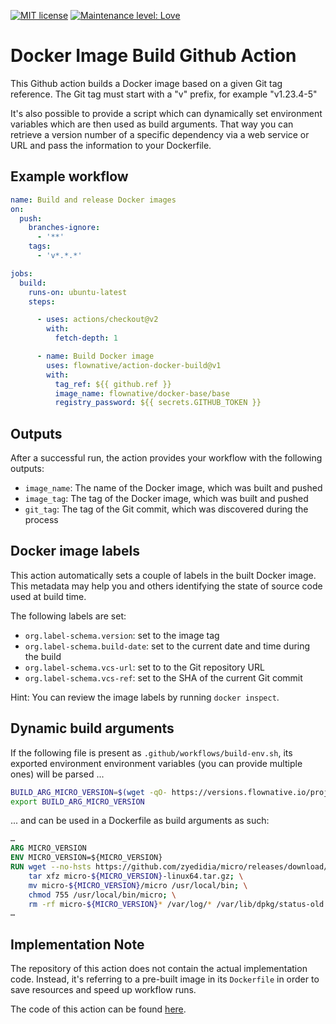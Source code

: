 [![MIT license](http://img.shields.io/badge/license-MIT-brightgreen.svg)](http://opensource.org/licenses/MIT)
[![Maintenance level: Love](https://img.shields.io/badge/maintenance-%E2%99%A1%E2%99%A1%E2%99%A1-ff69b4.svg)](https://www.flownative.com/en/products/open-source.html)

# Docker Image Build Github Action

This Github action builds a Docker image based on a given Git tag reference. The Git tag must start with a "v" prefix,
for example "v1.23.4-5"

It's also possible to provide a script which can dynamically set environment variables which are then used as build
arguments. That way you can retrieve a version number of a specific dependency via a web service or URL and pass
the information to your Dockerfile. 

## Example workflow

````yaml
name: Build and release Docker images
on:
  push:
    branches-ignore:
      - '**'
    tags:
      - 'v*.*.*'

jobs:
  build:
    runs-on: ubuntu-latest
    steps:

      - uses: actions/checkout@v2
        with:
          fetch-depth: 1

      - name: Build Docker image
        uses: flownative/action-docker-build@v1
        with:
          tag_ref: ${{ github.ref }}
          image_name: flownative/docker-base/base
          registry_password: ${{ secrets.GITHUB_TOKEN }}
````

## Outputs

After a successful run, the action provides your workflow with the following outputs:

- `image_name`: The name of the Docker image, which was built and pushed
- `image_tag`: The tag of the Docker image, which was built and pushed
- `git_tag`: The tag of the Git commit, which was discovered during the process

## Docker image labels

This action automatically sets a couple of labels in the built Docker image. This
metadata may help you and others identifying the state of source code used at build
time.

The following labels are set:

- `org.label-schema.version`: set to the image tag
- `org.label-schema.build-date`: set to the current date and time during the build
- `org.label-schema.vcs-url`: set to to the Git repository URL
- `org.label-schema.vcs-ref`: set to the SHA of the current Git commit

Hint: You can review the image labels by running `docker inspect`.

## Dynamic build arguments

If the following file is present as `.github/workflows/build-env.sh`, its exported environment environment variables
(you can provide multiple ones) will be parsed ...

````bash
BUILD_ARG_MICRO_VERSION=$(wget -qO- https://versions.flownative.io/projects/base/channels/stable/versions/micro.txt)
export BUILD_ARG_MICRO_VERSION
````

... and can be used in a Dockerfile as build arguments as such:

```Dockerfile
…
ARG MICRO_VERSION
ENV MICRO_VERSION=${MICRO_VERSION}
RUN wget --no-hsts https://github.com/zyedidia/micro/releases/download/v${MICRO_VERSION}/micro-${MICRO_VERSION}-linux64.tar.gz; \
    tar xfz micro-${MICRO_VERSION}-linux64.tar.gz; \
    mv micro-${MICRO_VERSION}/micro /usr/local/bin; \
    chmod 755 /usr/local/bin/micro; \
    rm -rf micro-${MICRO_VERSION}* /var/log/* /var/lib/dpkg/status-old
…
```

## Implementation Note

The repository of this action does not contain the actual implementation code. Instead, it's referring to a pre-built
image in its `Dockerfile` in order to save resources and speed up workflow runs.

The code of this action can be found [here](https://github.com/flownative/docker-action-docker-build).
